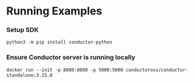 # Running Examples

### Setup SDK

```shell
python3 -m pip install conductor-python
```

### Ensure Conductor server is running locally

```shell
docker run --init -p 8080:8080 -p 5000:5000 conductoross/conductor-standalone:3.15.0
```
